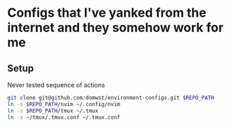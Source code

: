# Configs that I've yanked from the internet and they somehow work for me

## Setup

Never tested sequence of actions

```bash
git clone git@github.com:domwst/environment-configs.git $REPO_PATH
ln -s $REPO_PATH/nvim ~/.config/nvim
ln -s $REPO_PATH/tmux ~/.tmux
ln -s ~/tmux/.tmux.conf ~/.tmux.conf
```
